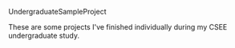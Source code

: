 UndergraduateSampleProject

These are some projects I've finished individually during my CSEE undergraduate study.
